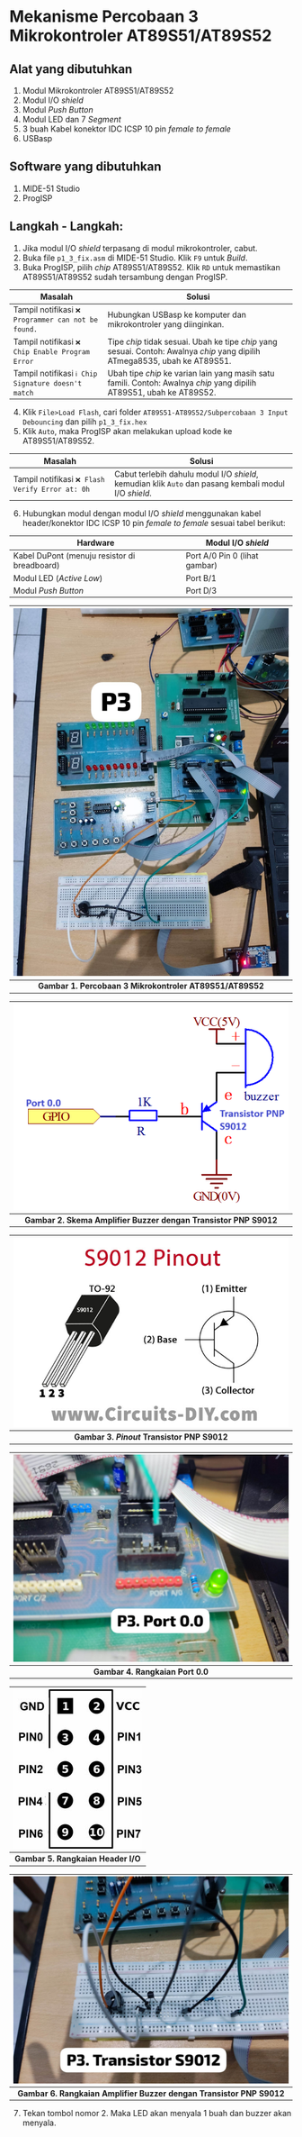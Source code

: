 # Mekanisme Percobaan 3 Mikrokontroler AT89S51/AT89S52
## Alat yang dibutuhkan
1. Modul Mikrokontroler AT89S51/AT89S52
2. Modul I/O _shield_
3. Modul _Push Button_
4. Modul LED dan 7 _Segment_
5. 3 buah Kabel konektor IDC ICSP 10 pin _female to female_
6. USBasp

## Software yang dibutuhkan
1. MIDE-51 Studio
2. ProgISP

## Langkah - Langkah:
1. Jika modul I/O _shield_ terpasang di modul mikrokontroler, cabut.
2. Buka file `p1_3_fix.asm` di MIDE-51 Studio. Klik `F9` untuk _Build_.
3. Buka ProgISP, pilih _chip_ AT89S51/AT89S52. Klik `RD` untuk memastikan AT89S51/AT89S52 sudah tersambung dengan ProgISP.

|Masalah|Solusi|
|---|---|
|Tampil notifikasi `❌ Programmer can not be found.`|Hubungkan USBasp ke komputer dan mikrokontroler yang diinginkan.|
|Tampil notifikasi `❌ Chip Enable Program Error`|Tipe _chip_ tidak sesuai. Ubah ke tipe _chip_ yang sesuai. Contoh: Awalnya _chip_ yang dipilih ATmega8535, ubah ke AT89S51.|
|Tampil notifikasi `ℹ️ Chip Signature doesn't match`|Ubah tipe _chip_ ke varian lain yang masih satu famili. Contoh: Awalnya _chip_ yang dipilih AT89S51, ubah ke AT89S52.|

4. Klik `File>Load Flash`, cari folder `AT89S51-AT89S52/Subpercobaan 3 Input Debouncing` dan pilih `p1_3_fix.hex`
5. Klik `Auto`, maka ProgISP akan melakukan upload kode ke AT89S51/AT89S52.

|Masalah|Solusi|
|---|---|
|Tampil notifikasi `❌ Flash Verify Error at: 0h`|Cabut terlebih dahulu modul I/O _shield_, kemudian klik `Auto` dan pasang kembali modul I/O _shield_.|

6. Hubungkan modul dengan modul I/O _shield_ menggunakan kabel header/konektor IDC ICSP 10 pin _female to female_ sesuai tabel berikut:

|**Hardware**|**Modul I/O _shield_**|
|---|---|
|Kabel DuPont (menuju resistor di breadboard)|Port A/0 Pin 0 (lihat gambar)|
|Modul LED (_Active Low_)|Port B/1|
|Modul _Push Button_|Port D/3|

|![Percobaan 3 Mikrokontroler AT89S51/AT89S52](/assets/images/AT89S51-AT89S52/P3.jpeg)|
|:--:|
|**Gambar 1. Percobaan 3 Mikrokontroler AT89S51/AT89S52**|

|![Percobaan 3 Mikrokontroler AT89S51/AT89S52](/assets/images/AT89S51-AT89S52/P3-amplifier-skema.png)|
|:--:|
|**Gambar 2. Skema Amplifier Buzzer dengan Transistor PNP S9012**|

|![Percobaan 3 Mikrokontroler AT89S51/AT89S52](/assets/images/AT89S51-AT89S52/S9012-Pinout.jpg)|
|:--:|
|**Gambar 3. _Pinout_ Transistor PNP S9012**|

|![Percobaan 3 Mikrokontroler AT89S51/AT89S52](/assets/images/AT89S51-AT89S52/P3-Port0-0.jpeg)|
|:--:|
|**Gambar 4. Rangkaian Port 0.0**|

|![Percobaan 3 Mikrokontroler AT89S51/AT89S52](/assets/images/p01%20header%20io.jpg)|
|:--:|
|**Gambar 5. Rangkaian Header I/O**|

|![Percobaan 3 Mikrokontroler AT89S51/AT89S52](/assets/images/AT89S51-AT89S52/P3-amplifier-realworld.jpeg)|
|:--:|
|**Gambar 6. Rangkaian Amplifier Buzzer dengan Transistor PNP S9012**|

7. Tekan tombol nomor 2. Maka LED akan menyala 1 buah dan buzzer akan menyala.

